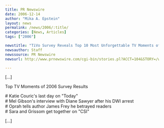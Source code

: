 ```yaml
---
title: PR Newswire
date: 2006-12-14
author: "Mika A. Epstein"
layout: news
permalink: /news/2006/:title/
categories: [News, Articles]
tags: ["2006"]

newstitle: "TiVo Survey Reveals Top 10 Most Unforgettable TV Moments of 2006 According to American TV Viewers  "
newsauthor: Staff  
newssource: PR Newswire  
newsurl: http://www.prnewswire.com/cgi-bin/stories.pl?ACCT=104&STORY=/www/story/12-14-2006/0004491249&EDATE=  

---
```


[...]

Top TV Moments of 2006 Survey Results

\# Katie Couric's last day on "Today"  
\# Mel Gibson's interview with Diane Sawyer after his DWI arrest  
\# Oprah tells author James Frey he betrayed readers  
\# Sara and Grissom get together on "CSI"

[...]

